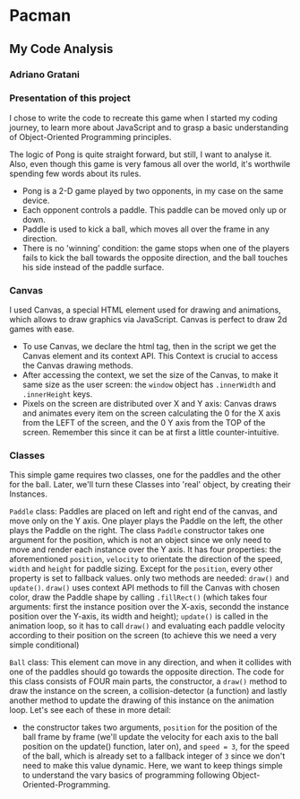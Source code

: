 # Pacman #
## My Code Analysis ##
### Adriano Gratani ###

### Presentation of this project ###

I chose to write the code to recreate this game when I started my coding journey, to learn more about JavaScript and to grasp a basic understanding of Object-Oriented Programming principles. 

The logic of Pong is quite straight forward, but still, I want to analyse it. Also, even though this game is very famous all over the world, it's worthwile spending few words about its rules. 
- Pong is a 2-D game played by two opponents, in my case on the same device.
- Each opponent controls a paddle. This paddle can be moved only up or down.
- Paddle is used to kick a ball, which moves all over the frame in any direction.
- There is no 'winning' condition: the game stops when one of the players fails to kick the ball towards the opposite direction, and the ball touches his side instead of the paddle surface.
  
### Canvas ###

I used Canvas, a special HTML element used for drawing and animations, which allows to draw graphics via JavaScript. Canvas is perfect to draw 2d games with ease.
- To use Canvas, we declare the html tag, then in the script we get the Canvas element and its context API. This Context is crucial to access the Canvas drawing methods.
- After accessing the context, we set the size of the Canvas, to make it same size as the user screen: the `window` object has `.innerWidth` and `.innerHeight` keys.
- Pixels on the screen are distributed over X and Y axis: Canvas draws and animates every item on the screen calculating the 0 for the X axis from the LEFT of the screen, and the 0 Y axis from the TOP of the screen. Remember this since it can be at first a little counter-intuitive.

### Classes ###

This simple game requires two classes, one for the paddles and the other for the ball. Later, we'll turn these Classes into 'real' object, by creating their Instances.

`Paddle` class:
Paddles are placed on left and right end of the canvas, and move only on the Y axis. One player plays the Paddle on the left, the other plays the Paddle on the right.
The class `Paddle` constructor takes one argument for the position, which is not an object since we only need to move and render each instance over the Y axis.
It has four properties: the aforementioned `position`, `velocity` to orientate the direction of the speed, `width` and `height` for paddle sizing.
Except for the `position`, every other property is set to fallback values.
only two methods are needed: `draw()` and `update()`.
`draw()` uses context API methods to fill the Canvas with chosen color, draw the Paddle shape by calling `.fillRect()` (which takes four arguments: first the instance position over the X-axis, secondd the instance position over the Y-axis, its width and height);
`update()` is called in the animation loop, so it has to call `draw()` and evaluating each paddle velocity according to their position on the screen (to achieve this we need a very simple conditional)

`Ball` class:
This element can move in any direction, and when it collides with one of the paddles should go towards the opposite direction. 
The code for this class consists of FOUR main parts, the constructor, a `draw()` method to draw the instance on the screen, a collision-detector (a function) and lastly another method to update the drawing of this instance on the animation loop. Let's see each of these in more detail:

- the constructor takes two arguments, `position` for the position of the ball frame by frame (we'll update the velocity for each axis to the ball position on the update() function, later on), and `speed = 3`, for the speed of the ball, which is already set to a fallback integer of `3` since we don't need to make this value dynamic. Here, we want to keep things simple to understand the vary basics of programming following Object-Oriented-Programming.
